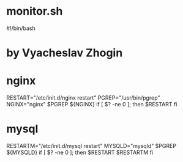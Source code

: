 # monitor.sh

#!/bin/bash
# by Vyacheslav Zhogin
# nginx
RESTART="/etc/init.d/nginx restart"
PGREP="/usr/bin/pgrep"
NGINX="nginx"
$PGREP ${NGINX}
if [ $? -ne 0 ]; then
$RESTART
fi
# mysql
RESTARTM="/etc/init.d/mysql restart"
MYSQLD="mysqld"
$PGREP ${MYSQLD}
if [ $? -ne 0 ]; then
$RESTART
$RESTARTM
fi
